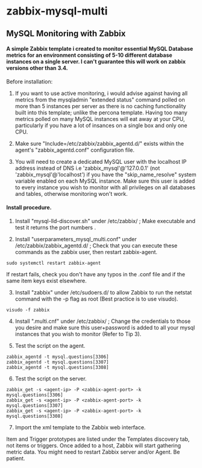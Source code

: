 # zabbix-mysql-multi
## MySQL Monitoring with Zabbix

#### A simple Zabbix template i created to monitor essential MySQL Database metrics for an environment consisting of 5-10 different database instances on a single server. I can't guarantee this will work on zabbix versions other than 3.4.

Before installation: 

1. If you want to use active monitoring, i would advise against having all metrics from the mysqladmin "extended status" command polled on more than 5 instances per server as there is no caching functionality built into this template; unlike the percona template. Having too many metrics polled on many MySQL instances will eat away at your CPU, particularly if you have a lot of insances on a single box and only one CPU.
 
2. Make sure "Include=/etc/zabbix/zabbix_agentd.d/" exists within the agent's "zabbix_agentd.conf" configuration file.

3. You will need to create a dedicated MySQL user with the localhost IP address instead of DNS i.e 'zabbix_mysql'@'127.0.0.1' (not 'zabbix_mysql'@'localhost') if you have the "skip_name_resolve" system variable enabled on each MySQL instance. Make sure this user is added to every instance you wish to monitor with all privileges on all databases and tables, otherwise monitoring won't work.

#### Install procedure.

1. Install "mysql-lld-discover.sh" under /etc/zabbix/ ; Make executable and test it returns the port numbers .

2. Install "userparameters_mysql_multi.conf" under /etc/zabbix/zabbix_agentd.d/ ; Check that you can execute these commands as the zabbix user, then restart zabbix-agent. 

```
sudo systemctl restart zabbix-agent
```

If restart fails, check you don't have any typos in the .conf file and if the same item keys exist elsewhere.

3. Install "zabbix" under /etc/sudoers.d/ to allow Zabbix to run the netstat command with the -p flag as root (Best practice is to use visudo).

```
visudo -f zabbix
```

4. Install ".multi.cnf" under /etc/zabbix/ ; Change the credentials to those you desire and make sure this user+password is added to all your mysql instances that you wish to monitor (Refer to Tip 3).

5. Test the script on the agent.

```
zabbix_agentd -t mysql.questions[3306]
zabbix_agentd -t mysql.questions[3307]
zabbix_agentd -t mysql.questions[3308]
```

6. Test the script on the server.

```
zabbix_get -s <agent-ip> -P <zabbix-agent-port> -k mysql.questions[3306]
zabbix_get -s <agent-ip> -P <zabbix-agent-port> -k mysql.questions[3307]
zabbix_get -s <agent-ip> -P <zabbix-agent-port> -k mysql.questions[3308]
```

7. Import the xml template to the Zabbix web interface.

Item and Trigger prototypes are listed under the Templates discovery tab, not items or triggers. 
Once added to a host, Zabbix will start gathering metric data. You might need to restart Zabbix server and/or Agent. Be patient.
